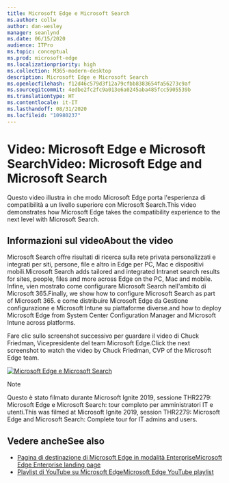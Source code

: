 ```yaml
---
title: Microsoft Edge e Microsoft Search
ms.author: collw
author: dan-wesley
manager: seanlynd
ms.date: 06/15/2020
audience: ITPro
ms.topic: conceptual
ms.prod: microsoft-edge
ms.localizationpriority: high
ms.collection: M365-modern-desktop
description: Microsoft Edge e Microsoft Search
ms.openlocfilehash: f12d46c579d3f12a79cfbb8383654fa56273c9af
ms.sourcegitcommit: 4edbe2fc2fc9a013e6a0245aba485fcc5905539b
ms.translationtype: HT
ms.contentlocale: it-IT
ms.lasthandoff: 08/31/2020
ms.locfileid: "10980237"
---
```

# <span data-ttu-id="44a88-103">Video: Microsoft Edge e Microsoft Search</span><span class="sxs-lookup"><span data-stu-id="44a88-103">Video: Microsoft Edge and Microsoft Search</span></span>

<span data-ttu-id="44a88-104">Questo video illustra in che modo Microsoft Edge porta l'esperienza di compatibilità a un livello superiore con Microsoft Search.</span><span class="sxs-lookup"><span data-stu-id="44a88-104">This video demonstrates how Microsoft Edge takes the compatibility experience to the next level with Microsoft Search.</span></span>

## <span data-ttu-id="44a88-105">Informazioni sul video</span><span class="sxs-lookup"><span data-stu-id="44a88-105">About the video</span></span>

<span data-ttu-id="44a88-106">Microsoft Search offre risultati di ricerca sulla rete privata personalizzati e integrati per siti, persone, file e altro in Edge per PC, Mac e dispositivi mobili.</span><span class="sxs-lookup"><span data-stu-id="44a88-106">Microsoft Search adds tailored and integrated Intranet search results for sites, people, files and more across Edge on the PC, Mac and mobile.</span></span> <span data-ttu-id="44a88-107">Infine, vien mostrato come configurare Microsoft Search nell'ambito di Microsoft 365.</span><span class="sxs-lookup"><span data-stu-id="44a88-107">Finally, we show how to configure Microsoft Search as part of Microsoft 365.</span></span> <span data-ttu-id="44a88-108">e come distribuire Microsoft Edge da Gestione configurazione e Microsoft Intune su piattaforme diverse.</span><span class="sxs-lookup"><span data-stu-id="44a88-108">and how to deploy Microsoft Edge from System Center Configuration Manager and Microsoft Intune across platforms.</span></span>

<span data-ttu-id="44a88-109">Fare clic sullo screenshot successivo per guardare il video di Chuck Friedman, Vicepresidente del team Microsoft Edge.</span><span class="sxs-lookup"><span data-stu-id="44a88-109">Click the next screenshot to watch the video by Chuck Friedman, CVP of the Microsoft Edge team.</span></span>
<!--
[![Microsoft Edge and Microsoft Search Tour](http://img.youtube.com/vi/7LfNqmJkeTM/0.jpg)](http://www.youtube.com/watch?v=7LfNqmJkeTM "Microsoft Edge and Microsoft Search: Complete tour for IT admins and users")-->

[![Microsoft Edge e Microsoft Search](https://res.cloudinary.com/marcomontalbano/image/upload/v1592253564/video_to_markdown/images/youtube--7LfNqmJkeTM-c05b58ac6eb4c4700831b2b3070cd403.jpg)](http://www.youtube.com/watch?v=7LfNqmJkeTM "Microsoft Edge and Microsoft Search")

> [!NOTE]
> <span data-ttu-id="44a88-111">Questo è stato filmato durante Microsoft Ignite 2019, sessione THR2279: Microsoft Edge e Microsoft Search: tour completo per amministratori IT e utenti.</span><span class="sxs-lookup"><span data-stu-id="44a88-111">This was filmed at Microsoft Ignite 2019, session THR2279: Microsoft Edge and Microsoft Search: Complete tour for IT admins and users.</span></span>

## <span data-ttu-id="44a88-112">Vedere anche</span><span class="sxs-lookup"><span data-stu-id="44a88-112">See also</span></span>

- [<span data-ttu-id="44a88-113">Pagina di destinazione di Microsoft Edge in modalità Enterprise</span><span class="sxs-lookup"><span data-stu-id="44a88-113">Microsoft Edge Enterprise landing page</span></span>](https://aka.ms/EdgeEnterprise)
- [<span data-ttu-id="44a88-114">Playlist di YouTube su Microsoft Edge</span><span class="sxs-lookup"><span data-stu-id="44a88-114">Microsoft Edge YouTube playlist</span></span>](https://www.youtube.com/playlist?list=PLXtHYVsvn_b-uXh1tMeYpT-0iD8tD3tFy)
